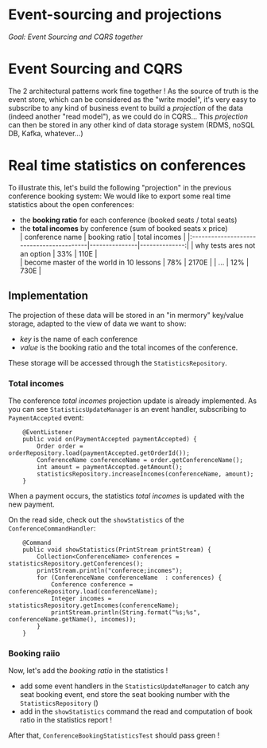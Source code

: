 Event-sourcing and projections
==============================

*Goal: Event Sourcing and CQRS together*

# Event Sourcing and CQRS

The 2 architectural patterns work fine together ! 
As the source of truth is the event store, which can be considered as the "write model",
it's very easy to subscribe to any kind of business event to build a *projection* of the data (indeed another "read model"), as we could do in CQRS... 
This *projection* can then be stored in any other kind of data storage system (RDMS, noSQL DB, Kafka, whatever...)

# Real time statistics on conferences
 
To illustrate this, let's build the following "projection" in the previous conference booking system: 
We would like to export some real time statistics about the open conferences:
* the **booking ratio** for each conference (booked seats / total seats)
* the **total incomes** by conference (sum of booked seats x price)  
|      conference name                     | booking ratio | total incomes |
|:-----------------------------------------|---------------|--------------:|
| why tests ares not an option             |      33%      |      110E     |    
| become master of the world in 10 lessons |      78%      |      2170E    |
| ...                                      |      12%      |      730E     |

## Implementation

The projection of these data will be stored in an "in mermory" key/value storage, 
adapted to the view of data we want to show:
* *key* is the name of each conference
* *value* is the booking ratio and the total incomes of the conference.

These storage will be accessed through the `StatisticsRepository`.

### Total incomes

The conference *total incomes* projection update is already implemented. 
As you can see `StatisticsUpdateManager` is an event handler, subscribing to `PaymentAccepted` event:
``` 
    @EventListener
    public void on(PaymentAccepted paymentAccepted) {
        Order order = orderRepository.load(paymentAccepted.getOrderId());
        ConferenceName conferenceName = order.getConferenceName();
        int amount = paymentAccepted.getAmount();
        statisticsRepository.increaseIncomes(conferenceName, amount);
    }
```
When a payment occurs, the statistics *total incomes* is updated with the new payment. 

On the read side, check out the `showStatistics` of the `ConferenceCommandHandler`:

```
    @Command
    public void showStatistics(PrintStream printStream) {
        Collection<ConferenceName> conferences = statisticsRepository.getConferences();
        printStream.println("conferece;incomes");
        for (ConferenceName conferenceName  : conferences) {
            Conference conference = conferenceRepository.load(conferenceName);
            Integer incomes = statisticsRepository.getIncomes(conferenceName);
            printStream.println(String.format("%s;%s", conferenceName.getName(), incomes));
        }
    }
```

### Booking raiio

Now, let's add the *booking ratio* in the statistics !
* add some event handlers in the `StatisticsUpdateManager` to catch any seat booking event, end store the seat booking number with the `StatisticsRepository` ()
* add in the `showStatistics` command the read and computation of book ratio in the statistics report !

After that, `ConferenceBookingStatisticsTest` should pass green !

